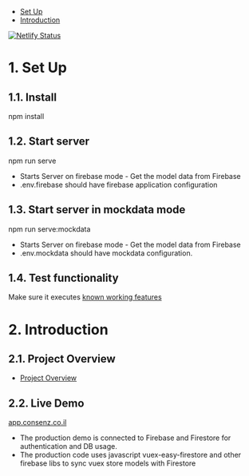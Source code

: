 - [Set Up](#set-up)
- [Introduction](#introduction)

[![Netlify Status](https://api.netlify.com/api/v1/badges/2aa5b74a-73cd-42c0-9586-aaf789f8c25f/deploy-status)](https://app.netlify.com/sites/consenz-master/deploys)
# 1. <a id="set-up">Set Up</a>
## 1.1. Install
npm install
## 1.2. Start server
npm run serve
- Starts Server on firebase mode - Get the model data from Firebase
- .env.firebase should have firebase application configuration
## 1.3. Start server in mockdata mode
npm run serve:mockdata
- Starts Server on firebase mode - Get the model data from Firebase
- .env.mockdata should have mockdata configuration.
## 1.4. Test functionality
Make sure it executes [known working features](https://github.com/wonderfloyd/Consenz_Requierments/blob/master/working_features.md/#top)

# 2. <a id="introduction">Introduction</a>
## 2.1. Project Overview
- [Project Overview](./documentation/README.md#top)
## 2.2. <a id="live-demo">Live Demo</a>
[app.consenz.co.il](https://app.consenz.co.il)
- The production demo is connected to Firebase and Firestore for authentication and DB usage.
- The production code uses javascript vuex-easy-firestore and other firebase libs to sync vuex store models with Firestore

